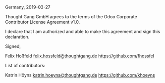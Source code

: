 Germany, 2019-03-27

Thought Gang GmbH agrees to the terms of the Odoo Corporate Contributor License
Agreement v1.0.

I declare that I am authorized and able to make this agreement and sign this
declaration.

Signed,

Felix Hoßfeld <felix.hossfeld@thoughtgang.de> https://github.com/fhossfel

List of contributors:

Katrin Höyns <katrin.hoeyns@thoughtgang.de> https://github.com/khoeyns